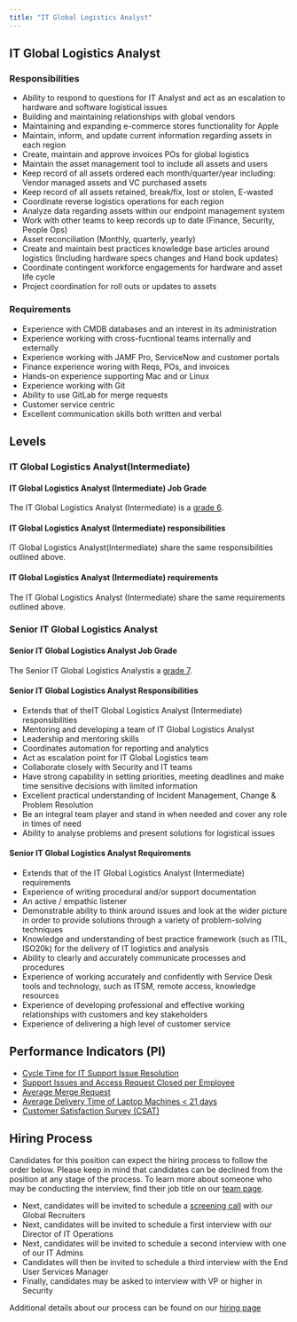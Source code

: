 ```yaml
---
title: "IT Global Logistics Analyst"
---
```


## IT Global Logistics Analyst

### Responsibilities

- Ability to respond to questions for IT Analyst and act as an escalation to hardware and software logistical issues
- Building and maintaining relationships with global vendors
- Maintaining and expanding e-commerce stores functionality for Apple
- Maintain, inform, and update current information regarding assets in each region
- Create, maintain and approve invoices POs for global logistics
- Maintain the asset management tool to include all assets and users
- Keep record of all assets ordered each month/quarter/year including: Vendor managed assets and VC purchased assets
- Keep record of all assets retained, break/fix, lost or stolen, E-wasted
- Coordinate reverse logistics operations for each region
- Analyze data regarding assets within our endpoint management system
- Work with other teams to keep records up to date (Finance, Security, People Ops)
- Asset reconciliation (Monthly, quarterly, yearly)
- Create and maintain best practices knowledge base articles around logistics (Including hardware specs changes and Hand book updates)
- Coordinate contingent workforce engagements for hardware and asset life cycle
- Project coordination for roll outs or updates to assets

### Requirements

- Experience with CMDB databases and an interest in its administration
- Experience working with cross-fucntional teams internally and externally
- Experience working with JAMF Pro, ServiceNow and customer portals
- Finance experience woring with Reqs, POs, and invoices
- Hands-on experience supporting Mac and or Linux
- Experience working with Git
- Ability to use GitLab for merge requests
- Customer service centric
- Excellent communication skills both written and verbal

## Levels

### IT Global Logistics Analyst(Intermediate)

#### IT Global Logistics Analyst (Intermediate) Job Grade

The IT Global Logistics Analyst (Intermediate) is a [grade 6](/handbook/total-rewards/compensation/compensation-calculator/#gitlab-job-grades).

#### IT Global Logistics Analyst (Intermediate) responsibilities

IT Global Logistics Analyst(Intermediate) share the same responsibilities outlined above.

#### IT Global Logistics Analyst (Intermediate) requirements

The IT Global Logistics Analyst (Intermediate) share the same requirements outlined above.

### Senior IT Global Logistics Analyst

#### Senior IT Global Logistics Analyst Job Grade

The Senior IT Global Logistics Analystis a [grade 7](/handbook/total-rewards/compensation/compensation-calculator/#gitlab-job-grades).

#### Senior IT Global Logistics Analyst Responsibilities

- Extends that of theIT Global Logistics Analyst (Intermediate) responsibilities
- Mentoring and developing a team of IT Global Logistics Analyst
- Leadership and mentoring skills
- Coordinates automation for reporting and analytics
- Act as escalation point for IT Global Logistics team
- Collaborate closely with Security and IT teams
- Have strong capability in setting priorities, meeting deadlines and make time sensitive decisions with limited information
- Excellent practical understanding of Incident Management, Change &  Problem Resolution
- Be an integral team player and stand in when needed and cover any role in times of need
- Ability to analyse problems and present solutions for logistical issues

#### Senior IT Global Logistics Analyst Requirements

- Extends that of the IT Global Logistics Analyst (Intermediate) requirements
- Experience of writing procedural and/or support documentation
- An active / empathic listener
- Demonstrable ability to think around issues and look at the wider picture in order to provide solutions through a variety of problem-solving techniques
- Knowledge and understanding of best practice framework (such as ITIL, ISO20k) for the delivery of IT logistics and analysis
- Ability to clearly and accurately communicate processes and procedures
- Experience of working accurately and confidently with Service Desk tools and technology, such as ITSM, remote access, knowledge resources
- Experience of developing professional and effective working relationships with customers and key stakeholders
- Experience of delivering a high level of customer service

## Performance Indicators (PI)

- [Cycle Time for IT Support Issue Resolution](https://internal.gitlab.com/handbook/it/it-performance-indicators/#cycle-time-for-it-support-issue-resolution)
- [Support Issues and Access Request Closed per Employee](https://internal.gitlab.com/handbook/it/it-performance-indicators/#support-tickets-and-access-request-closed-per-employee)
- [Average Merge Request](https://internal.gitlab.com/handbook/it/it-performance-indicators/#average-merge-request)
- [Average Delivery Time of Laptop Machines < 21 days](https://internal.gitlab.com/handbook/it/it-performance-indicators/#average-delivery-time-of-laptop-machines--21-days)
- [Customer Satisfaction Survey (CSAT)](https://internal.gitlab.com/handbook/it/it-performance-indicators/#customer-satisfaction-survey-csat)

## Hiring Process

Candidates for this position can expect the hiring process to follow the order below. Please keep in mind that candidates can be declined from the position at any stage of the process. To learn more about someone who may be conducting the interview, find their job title on our [team page](/handbook/company/team/).

- Next, candidates will be invited to schedule a [screening call](/handbook/hiring/candidate-faq/#screening-call) with our Global Recruiters
- Next, candidates will be invited to schedule a first interview with our Director of IT Operations
- Next, candidates will be invited to schedule a second interview with one of our IT Admins
- Candidates will then be invited to schedule a third interview with the End User Services Manager
- Finally, candidates may be asked to interview with VP or higher in Security

Additional details about our process can be found on our [hiring page](/handbook/hiring/)
